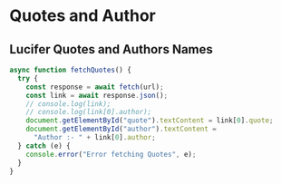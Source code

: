 # Quotes and Author

## Lucifer Quotes and Authors Names

```javascript
async function fetchQuotes() {
  try {
    const response = await fetch(url);
    const link = await response.json();
    // console.log(link);
    // console.log(link[0].author);
    document.getElementById("quote").textContent = link[0].quote;
    document.getElementById("author").textContent =
      "Author :- " + link[0].author;
  } catch (e) {
    console.error("Error fetching Quotes", e);
  }
}
```
